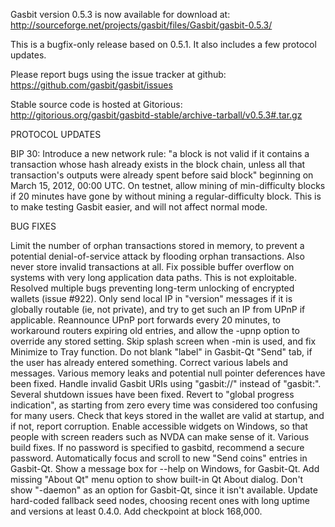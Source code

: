 Gasbit version 0.5.3 is now available for download at:
http://sourceforge.net/projects/gasbit/files/Gasbit/gasbit-0.5.3/

This is a bugfix-only release based on 0.5.1.
It also includes a few protocol updates.

Please report bugs using the issue tracker at github:
https://github.com/gasbit/gasbit/issues

Stable source code is hosted at Gitorious:
http://gitorious.org/gasbit/gasbitd-stable/archive-tarball/v0.5.3#.tar.gz

PROTOCOL UPDATES

BIP 30: Introduce a new network rule: "a block is not valid if it contains a transaction whose hash already exists in the block chain, unless all that transaction's outputs were already spent before said block" beginning on March 15, 2012, 00:00 UTC.
On testnet, allow mining of min-difficulty blocks if 20 minutes have gone by without mining a regular-difficulty block. This is to make testing Gasbit easier, and will not affect normal mode.

BUG FIXES

Limit the number of orphan transactions stored in memory, to prevent a potential denial-of-service attack by flooding orphan transactions. Also never store invalid transactions at all.
Fix possible buffer overflow on systems with very long application data paths. This is not exploitable.
Resolved multiple bugs preventing long-term unlocking of encrypted wallets
(issue #922).
Only send local IP in "version" messages if it is globally routable (ie, not private), and try to get such an IP from UPnP if applicable.
Reannounce UPnP port forwards every 20 minutes, to workaround routers expiring old entries, and allow the -upnp option to override any stored setting.
Skip splash screen when -min is used, and fix Minimize to Tray function.
Do not blank "label" in Gasbit-Qt "Send" tab, if the user has already entered something.
Correct various labels and messages.
Various memory leaks and potential null pointer deferences have been fixed.
Handle invalid Gasbit URIs using "gasbit://" instead of "gasbit:".
Several shutdown issues have been fixed.
Revert to "global progress indication", as starting from zero every time was considered too confusing for many users.
Check that keys stored in the wallet are valid at startup, and if not, report corruption.
Enable accessible widgets on Windows, so that people with screen readers such as NVDA can make sense of it.
Various build fixes.
If no password is specified to gasbitd, recommend a secure password.
Automatically focus and scroll to new "Send coins" entries in Gasbit-Qt.
Show a message box for --help on Windows, for Gasbit-Qt.
Add missing "About Qt" menu option to show built-in Qt About dialog.
Don't show "-daemon" as an option for Gasbit-Qt, since it isn't available.
Update hard-coded fallback seed nodes, choosing recent ones with long uptime and versions at least 0.4.0.
Add checkpoint at block 168,000.
